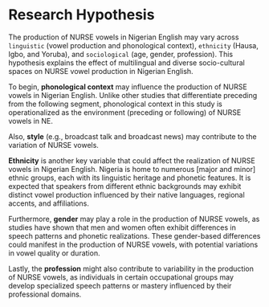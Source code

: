 
# Research Hypothesis

The production of NURSE vowels in Nigerian English may vary across `linguistic` (vowel production and phonological context), `ethnicity` (Hausa, Igbo, and Yoruba), and `sociological` (age, gender, profession). This hypothesis explains the effect of multilingual and diverse socio-cultural spaces on NURSE vowel production in Nigerian English.

To begin, **phonological context** may influence the production of NURSE vowels in Nigerian English. Unlike other studies that differentiate preceding from the following segment,  phonological context in this study is operationalized as the environment (preceding or following) of NURSE vowels in NE.

Also, **style** (e.g., broadcast talk and broadcast news) may contribute to the variation of NURSE vowels. 

**Ethnicity** is another key variable that could affect the realization of NURSE vowels in Nigerian English. Nigeria is home to numerous [major and minor] ethnic groups, each with its linguistic heritage and phonetic features. It is expected that speakers from different ethnic backgrounds may exhibit distinct vowel production influenced by their native languages, regional accents, and affiliations.

Furthermore, **gender** may play a role in the production of NURSE vowels, as studies have shown that men and women often exhibit differences in speech patterns and phonetic realizations. These gender-based differences could manifest in the production of NURSE vowels, with potential variations in vowel quality or duration.

Lastly, the **profession** might also contribute to variability in the production of NURSE vowels, as individuals in certain occupational groups may develop specialized speech patterns or mastery influenced by their professional domains.
